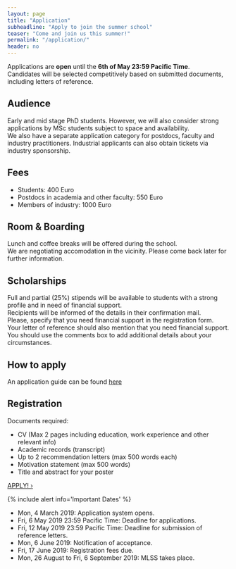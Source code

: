 ```yaml
---
layout: page
title: "Application"
subheadline: "Apply to join the summer school"
teaser: "Come and join us this summer!"
permalink: "/application/"
header: no
---
```


Applications are **open** until the **6th of May 23:59 Pacific Time**.<br/>
Candidates will be selected competitively based on submitted documents, including letters of reference.

## Audience
Early and mid stage PhD students. However, we will also consider strong applications by MSc students subject to space and availability.<br/> 
We also have a separate application category for postdocs, faculty and industry practitioners. Industrial applicants can also obtain tickets via industry sponsorship.

## Fees
* Students: 400 Euro
* Postdocs in academia and other faculty: 550 Euro
* Members of industry: 1000 Euro

## Room & Boarding
Lunch and coffee breaks will be offered during the school. <br/>
We are negotiating accomodation in the vicinity. Please come back later for further information.

## Scholarships
Full and partial (25%) stipends will be available to students with a strong profile and in need of financial support. <br/>
Recipients will be informed of the details in their confirmation mail. <br/>
Please, specify that you need financial support in the registration form. <br/>
Your letter of reference should also mention that you need financial support. You should use the comments box to add additional details about your circumstances.

## How to apply
An application guide can be found [here](/how-to-apply/)

## Registration
Documents required:
* CV (Max 2 pages including education, work experience and other relevant info)
* Academic records (transcript)
* Up to 2 recommendation letters (max 500 words each)
* Motivation statement (max 500 words)
* Title and abstract for your poster

<a class="radius button small" href="https://cmt3.research.microsoft.com/MLSSM2019/">APPLY! ›</a>

{% include alert info='Important Dates' %}
* Mon, 4 March 2019: Application system opens.
* Fri, 6 May 2019 23:59 Pacific Time: Deadline for applications.
* Fri, 12 May 2019 23:59 Pacific Time: Deadline for submission of reference letters.
* Mon, 6 June 2019: Notification of acceptance.
* Fri, 17 June 2019: Registration fees due.
* Mon, 26 August to Fri, 6 September 2019: MLSS takes place.